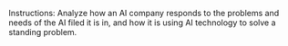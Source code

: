 Instructions: Analyze how an AI company responds to the problems and needs of the AI filed it is in, and how it is using AI technology to solve a standing problem.
